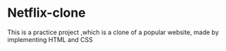 # Netflix-clone
 This is a practice project ,which is a clone of a popular website, made by implementing HTML and CSS
